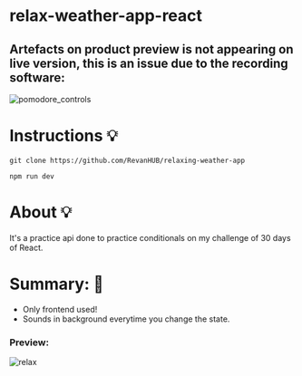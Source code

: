# relax-weather-app-react


## Artefacts on product preview is not appearing on live version, this is an issue due to the recording software:

![pomodore_controls](https://user-images.githubusercontent.com/84904766/177977965-64d51dc8-610b-4e76-b6ed-acc2ba7789ae.gif)

# Instructions 💡 

```git clone https://github.com/RevanHUB/relaxing-weather-app```

``` npm run dev ```


# About 💡  

It's a practice api done to practice conditionals on my challenge of 30 days of React.

# Summary: 🚀 
- Only frontend used!
- Sounds in background everytime you change the state.


### Preview: 

![relax](https://user-images.githubusercontent.com/84904766/180623582-85e1534a-9623-43d9-b8e1-f1f1f6af765f.gif)




